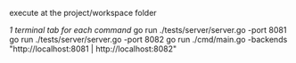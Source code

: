 execute at the project/workspace folder 

*1 terminal tab for each command*
    go run ./tests/server/server.go -port 8081
    go run ./tests/server/server.go -port 8082
    go run ./cmd/main.go -backends "http://localhost:8081 | http://localhost:8082"
